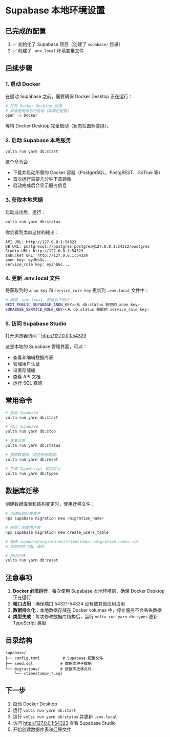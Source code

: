 # Supabase 本地环境设置

## 已完成的配置

1. ✅ 初始化了 Supabase 项目（创建了 `supabase/` 目录）
2. ✅ 创建了 `.env.local` 环境变量文件

## 后续步骤

### 1. 启动 Docker

在启动 Supabase 之前，需要确保 Docker Desktop 正在运行：

```bash
# 打开 Docker Desktop 应用
# 或者使用命令行启动（如果已配置）
open -a Docker
```

等待 Docker Desktop 完全启动（状态栏图标变绿）。

### 2. 启动 Supabase 本地服务

```bash
volta run yarn db:start
```

这个命令会：

- 下载并启动所需的 Docker 容器（PostgreSQL、PostgREST、GoTrue 等）
- 首次运行需要几分钟下载镜像
- 启动完成后会显示服务信息

### 3. 获取本地凭据

启动成功后，运行：

```bash
volta run yarn db:status
```

你会看到类似这样的输出：

```
API URL: http://127.0.0.1:54321
DB URL: postgresql://postgres:postgres@127.0.0.1:54322/postgres
Studio URL: http://127.0.0.1:54323
Inbucket URL: http://127.0.0.1:54324
anon key: eyJhbGc...
service_role key: eyJhbGc...
```

### 4. 更新 .env.local 文件

将获取到的 `anon key` 和 `service_role key` 更新到 `.env.local` 文件中：

```bash
# 编辑 .env.local，替换以下两行：
NEXT_PUBLIC_SUPABASE_ANON_KEY=<从 db:status 获取的 anon key>
SUPABASE_SERVICE_ROLE_KEY=<从 db:status 获取的 service_role key>
```

### 5. 访问 Supabase Studio

打开浏览器访问：http://127.0.0.1:54323

这是本地的 Supabase 管理界面，可以：

- 查看和编辑数据库表
- 管理用户认证
- 设置存储桶
- 查看 API 文档
- 运行 SQL 查询

## 常用命令

```bash
# 启动 Supabase
volta run yarn db:start

# 停止 Supabase
volta run yarn db:stop

# 查看状态
volta run yarn db:status

# 重置数据库（清空所有数据）
volta run yarn db:reset

# 生成 TypeScript 类型定义
volta run yarn db:types
```

## 数据库迁移

创建数据库表和结构变更时，使用迁移文件：

```bash
# 创建新的迁移文件
npx supabase migration new <migration_name>

# 例如：创建用户表
npx supabase migration new create_users_table

# 编辑 supabase/migrations/<timestamp>_<migration_name>.sql
# 添加你的 SQL 语句

# 应用迁移
volta run yarn db:reset
```

## 注意事项

1. **Docker 必须运行**：每次使用 Supabase 本地环境前，确保 Docker Desktop 正在运行
2. **端口占用**：确保端口 54321-54324 没有被其他应用占用
3. **数据持久化**：本地数据存储在 Docker volumes 中，停止服务不会丢失数据
4. **类型生成**：每次修改数据库结构后，运行 `volta run yarn db:types` 更新 TypeScript 类型

## 目录结构

```
supabase/
├── config.toml          # Supabase 配置文件
├── seed.sql            # 数据库种子数据
└── migrations/         # 数据库迁移文件
    └── <timestamp>_*.sql
```

## 下一步

1. 启动 Docker Desktop
2. 运行 `volta run yarn db:start`
3. 运行 `volta run yarn db:status` 并更新 `.env.local`
4. 访问 http://127.0.0.1:54323 查看 Supabase Studio
5. 开始创建数据库表和迁移文件
